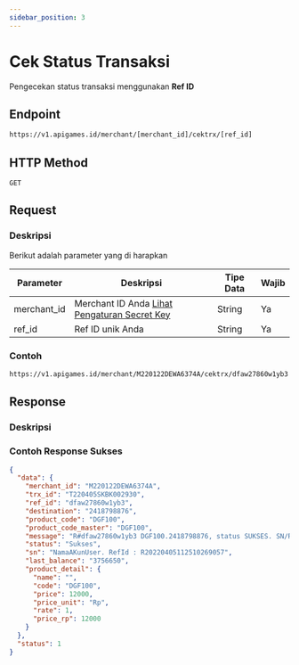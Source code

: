 ```yaml
---
sidebar_position: 3
---
```


# Cek Status Transaksi

Pengecekan status transaksi menggunakan **Ref ID**

## Endpoint

```bash
https://v1.apigames.id/merchant/[merchant_id]/cektrx/[ref_id]
```

## HTTP Method

```
GET
```

## Request

### Deskripsi

Berikut adalah parameter yang di harapkan

| Parameter   | Deskripsi                                                                                        | Tipe Data | Wajib |
| ----------- | ------------------------------------------------------------------------------------------------ | --------- | ----- |
| merchant_id | Merchant ID Anda [Lihat Pengaturan Secret Key](https://member.apigames.id/pengaturan/secret-key) | String    | Ya    |
| ref_id      | Ref ID unik Anda                                                                                 | String    | Ya    |


### Contoh

```bash
https://v1.apigames.id/merchant/M220122DEWA6374A/cektrx/dfaw27860w1yb3
```

## Response

### Deskripsi

### Contoh Response Sukses

```json
{
  "data": {
    "merchant_id": "M220122DEWA6374A",
    "trx_id": "T220405SKBK002930",
    "ref_id": "dfaw27860w1yb3",
    "destination": "2418798876",
    "product_code": "DGF100",
    "product_code_master": "DGF100",
    "message": "R#dfaw27860w1yb3 DGF100.2418798876, status SUKSES. SN/Ref: STㅤARESㅤGZ. RefId : R20220405112510269057. Sisa saldo 43434",
    "status": "Sukses",
    "sn": "NamaAKunUser. RefId : R20220405112510269057",
    "last_balance": "3756650",
    "product_detail": {
      "name": "",
      "code": "DGF100",
      "price": 12000,
      "price_unit": "Rp",
      "rate": 1,
      "price_rp": 12000
    }
  },
  "status": 1
}
```
